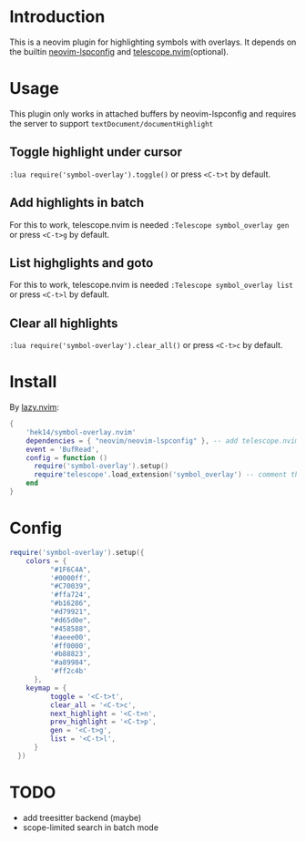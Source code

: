 # Introduction
This is a neovim plugin for highlighting symbols with overlays. 
It depends on the builtin [neovim-lspconfig](https://github.com/neovim/nvim-lspconfig) and [telescope.nvim](https://github.com/nvim-telescope/telescope.nvim)(optional).

# Usage
This plugin only works in attached buffers by neovim-lspconfig and requires the server to support `textDocument/documentHighlight`

## Toggle highlight under cursor
`:lua require('symbol-overlay').toggle()` or press `<C-t>t` by default.

## Add highlights in batch
For this to work, telescope.nvim is needed
`:Telescope symbol_overlay gen` or press `<C-t>g` by default.

## List highglights and goto
For this to work, telescope.nvim is needed
`:Telescope symbol_overlay list` or press `<C-t>l` by default.

## Clear all highlights
`:lua require('symbol-overlay').clear_all()` or press `<C-t>c` by default.

# Install
By [lazy.nvim](https://github.com/folke/lazy.nvim):
```lua
{
    'hek14/symbol-overlay.nvim'
    dependencies = { "neovim/neovim-lspconfig" }, -- add telescope.nvim if you want to use batch mode
    event = 'BufRead',
    config = function ()
      require('symbol-overlay').setup()
      require'telescope'.load_extension('symbol_overlay') -- comment this if you don't have telescope installed
    end
}
```

# Config
```lua
require('symbol-overlay').setup({
    colors = {
          "#1F6C4A",
          '#0000ff',
          "#C70039",
          '#ffa724',
          "#b16286",
          "#d79921",
          "#d65d0e",
          "#458588",
          '#aeee00',
          '#ff0000',
          '#b88823',
          "#a89984",
          '#ff2c4b'
      },
    keymap = {
          toggle = '<C-t>t',
          clear_all = '<C-t>c',
          next_highlight = '<C-t>n',
          prev_highlight = '<C-t>p',
          gen = '<C-t>g',
          list = '<C-t>l',
      }
  })
```

# TODO
- add treesitter backend (maybe)
- scope-limited search in batch mode
